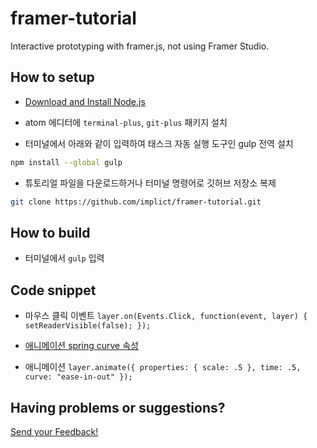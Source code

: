 # framer-tutorial
Interactive prototyping with framer.js, not using Framer Studio.

## How to setup
- [Download and Install Node.js](https://nodejs.org/download/)

- atom 에디터에 `terminal-plus`, `git-plus` 패키지 설치

- 터미널에서 아래와 같이 입력하여 태스크 자동 실행 도구인 gulp 전역 설치
```sh
npm install --global gulp
```

- 튜토리얼 파일을 다운로드하거나 터미널 명령어로 깃허브 저장소 복제
```sh
git clone https://github.com/implict/framer-tutorial.git
```

## How to build

- 터미널에서 `gulp` 입력

## Code snippet

- 마우스 클릭 이벤트
  `layer.on(Events.Click, function(event, layer) {
    setReaderVisible(false);
  });
  `
- [애니메이션 spring curve 속성](http://framerjs.com/tools/springcurves/)  

- 애니메이션
  `layer.animate({
    properties: {
        scale: .5
      },
    time: .5,
    curve: "ease-in-out"
  });`

## Having problems or suggestions?

[Send your Feedback!](https://github.com/implict/framer-tutorial/issues/new)
